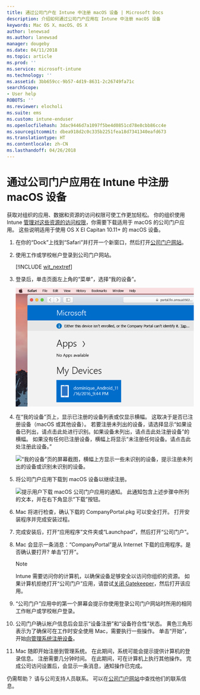 ```yaml
---
title: 通过公司门户在 Intune 中注册 macOS 设备 | Microsoft Docs
description: 介绍如何通过公司门户应用在 Intune 中注册 macOS 设备
keywords: Mac OS X、macOS、OS X
author: lenewsad
ms.author: lanewsad
manager: dougeby
ms.date: 04/11/2018
ms.topic: article
ms.prod: ''
ms.service: microsoft-intune
ms.technology: ''
ms.assetid: 3bb659cc-9b57-4d19-8631-2c26749fa71c
searchScope:
- User help
ROBOTS: ''
ms.reviewer: elocholi
ms.suite: ems
ms.custom: intune-enduser
ms.openlocfilehash: 3dac9446d7a1097f5be4d0851cd78e8cbb86cc4e
ms.sourcegitcommit: dbea918d2c0c335b2251fea18d7341340eafd673
ms.translationtype: HT
ms.contentlocale: zh-CN
ms.lasthandoff: 04/26/2018
---
```

# <a name="enroll-your-macos-device-in-intune-with-the-company-portal-app"></a>通过公司门户应用在 Intune 中注册 macOS 设备

获取对组织的应用、数据和资源的访问权限可使工作更加轻松。 你的组织使用 Intune [管理对这些资源的访问权限](what-happens-if-you-install-the-Company-Portal-app-and-enroll-your-device-in-intune-macos.md)，你需要下载适用于 macOS 的公司门户应用。 这些说明适用于使用 OS X El Capitan 10.11+ 的 macOS 设备。


1. 在你的“Dock”上找到“Safari”并打开一个新窗口，然后打开[公司门户网站](https://portal.manage.microsoft.com)。

2. 使用工作或学校帐户登录到公司门户网站。

   [!INCLUDE [wit_nextref](includes/end-user-password-guidance.md)]


3. 登录后，单击页面左上角的“菜单”，选择“我的设备”。

   ![Web 门户登录页面的屏幕截图，Web 门户显示没有可安装的应用，下方有“我的设备”按钮。](./media/macOS_enroll_001_landing_page.png)

4. 在“我的设备”页上，显示已注册的设备列表或仅显示横幅。 这取决于是否已注册设备（macOS 或其他设备）。 若要注册未列出的设备，请选择显示“如果设备已列出，请点击此处进行识别。如果设备未列出，请点击此处注册设备”的横幅。 如果没有任何已注册设备，横幅上将显示“未注册任何设备。请点击此处注册此设备。”

    ![“我的设备”页的屏幕截图，横幅上方显示一些未识别的设备，提示注册未列出的设备或识别未识别的设备。](./media/macOS_enroll_002_tap_here_banner.png)

5. 将公司门户应用下载到 macOS 设备以继续注册。

    ![提示用户下载 macOS 公司门户应用的通知。 此通知包含上述步骤中所列的文本，并在右下角显示“下载”按钮。](./media/macOS_enroll_IWP_CP_app_notice.png)

6. Mac 将进行检查，确认下载的 CompanyPortal.pkg 可以安全打开。 打开安装程序并完成安装过程。

7. 完成安装后，打开“应用程序”文件夹或“Launchpad”，然后打开“公司门户”。

8. Mac 会显示一条消息：“CompanyPortal”是从 Internet 下载的应用程序。是否确认要打开? 单击“打开”。

   > [!NOTE]
   > Intune 需要访问你的计算机，以确保设备足够安全以访问你组织的资源。 如果计算机拒绝打开“公司门户”应用，请尝试[关闭 Gatekeeper](https://support.apple.com/HT202491)，然后打开该应用。

9. “公司门户”应用中的第一个屏幕会提示你使用登录公司门户网站时所用的相同工作帐户或学校帐户登录。

10. 公司门户确认帐户信息后会显示“设备注册”和“设备符合性”状态。 黄色三角形表示为了确保可在工作时安全使用 Mac，需要执行一些操作。 单击“开始”，开始[向管理系统注册设备](what-info-can-your-company-see-when-you-enroll-your-device-in-intune.md)。

11. Mac 随即开始注册到管理系统。 在此期间，系统可能会提示提供计算机的登录信息。 注册需要几分钟时间。 在此期间，可在计算机上执行其他操作。 完成公司访问设置后，会显示一条消息，通知操作已完成。

仍需帮助？ 请与公司支持人员联系。 可以在[公司门户网站](https://portal.manage.microsoft.com#HelpDeskDialog)中查找他们的联系信息。
